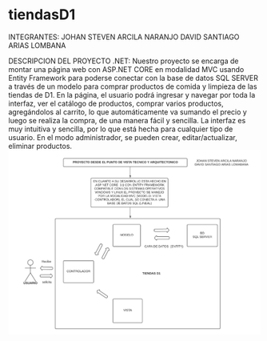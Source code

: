 # tiendasD1

INTEGRANTES:
JOHAN STEVEN ARCILA NARANJO
DAVID SANTIAGO ARIAS LOMBANA

DESCRIPCION DEL PROYECTO .NET:
Nuestro proyecto se encarga de montar una página web con ASP.NET CORE en modalidad MVC usando Entity Framework para poderse conectar con la base de datos SQL SERVER a través de un modelo para comprar productos de comida y limpieza de las tiendas de D1. En la página, el usuario podrá ingresar y navegar por toda la interfaz, ver el catálogo de productos, comprar varios productos, agregándolos al carrito, lo que automáticamente va sumando el precio y luego se realiza la compra, de una manera fácil y sencilla. La interfaz es muy intuitiva y sencilla, por lo que está hecha para cualquier tipo de usuario. En el modo administrador, se pueden crear, editar/actualizar, eliminar productos. 
![DIAGRAMA](https://github.com/johansteven1031/tiendaD1/blob/master/Desktop/TiendaD1/TiendaD1/WebApplication1/WebApplication1/assets/NET%20CORE%20PROJECT%20STORE%20D1.png)

